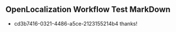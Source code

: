 ## OpenLocalization Workflow Test MarkDown
* cd3b7416-0321-4486-a5ce-2123155214b4 thanks!

<!--HONumber=Sep16_HO1-->


